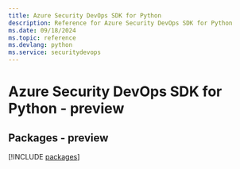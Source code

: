 ```yaml
---
title: Azure Security DevOps SDK for Python
description: Reference for Azure Security DevOps SDK for Python
ms.date: 09/18/2024
ms.topic: reference
ms.devlang: python
ms.service: securitydevops
---
```

# Azure Security DevOps SDK for Python - preview
## Packages - preview
[!INCLUDE [packages](security-devops-index.md)]